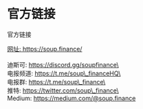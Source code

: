 # 官方链接

官方链接

[网址: https://soup.finance/ ](https://soup.finance/)\
\
迪斯可: https://discord.gg/soupfinance\
\
电报频道: https://t.me/soup\_financeHQ\
\
电报群: https://t.me/soup\_finance\
\
推特: https://twitter.com/soup\_finance\
\
Medium: https://medium.com/@soup.finance
